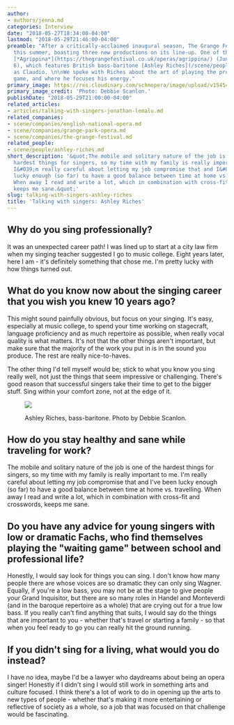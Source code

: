 ```yaml
---
author:
- authors/jenna.md
categories: Interview
date: "2018-05-27T18:34:00-04:00"
lastmod: "2018-05-29T21:46:00-04:00"
preamble: "After a critically-acclaimed inaugural season, The Grange Festival is back
  this summer, boasting three new productions on its line-up. One of these is Handel's
  [*Agrippina*](https://thegrangefestival.co.uk/operas/agrippina/) (June 8 to July
  6), which features British bass-baritone [Ashley Riches](/scene/people/ashley-riches/)
  as Claudio. \n\nWe spoke with Riches about the art of playing the professional long
  game, and where he focuses his energy."
primary_image: https://res.cloudinary.com/schmopera/image/upload/v1545409169/media/webhook-uploads/1527468994087/sq5DebbieScanlon.jpg.jpg
primary_image_credit: 'Photo: Debbie Scanlon.'
publishDate: "2018-05-29T21:00:00-04:00"
related_articles:
- articles/talking-with-singers-jonathan-lemalu.md
related_companies:
- scene/companies/english-national-opera.md
- scene/companies/grange-park-opera.md
- scene/companies/the-grange-festival.md
related_people:
- scene/people/ashley-riches.md
short_description: '&quot;The mobile and solitary nature of the job is one of the
  hardest things for singers, so my time with my family is really important to me.
  I&#039;m really careful about letting my job compromise that and I&#039;ve been
  lucky enough (so far) to have a good balance between time at home vs. travelling.
  When away I read and write a lot, which in combination with cross-fit and crosswords,
  keeps me sane.&quot;'
slug: talking-with-singers-ashley-riches
title: 'Talking with singers: Ashley Riches'
---
```


## Why do you sing professionally?

It was an unexpected career path! I was lined up to start at a city law firm when my singing teacher suggested I go to music college. Eight years later, here I am - it's definitely something that chose me. I'm pretty lucky with how things turned out.

## What do you know now about the singing career that you wish you knew 10 years ago?

This might sound painfully obvious, but focus on your singing. It's easy, especially at music college, to spend your time working on stagecraft, language proficiency and as much repertoire as possible, when really vocal quality is what matters. It's not that the other things aren't important, but make sure that the majority of the work you put in is in the sound you produce. The rest are really nice-to-haves. 

The other thing I'd tell myself would be; stick to what you know you sing really well, not just the things that seem impressive or challenging. There's good reason that successful singers take their time to get to the bigger stuff. Sing within your comfort zone, not at the edge of it.

<figure data-type="image">

![](https://res.cloudinary.com/schmopera/image/upload/v1545409169/media/webhook-uploads/1527469027813/3cDebbieScanlon.jpg.jpg)
<figcaption>Ashley Riches, bass-baritone. Photo by Debbie Scanlon.</figcaption>
</figure>

## How do you stay healthy and sane while traveling for work?

The mobile and solitary nature of the job is one of the hardest things for singers, so my time with my family is really important to me. I'm really careful about letting my job compromise that and I've been lucky enough (so far) to have a good balance between time at home vs. travelling. When away I read and write a lot, which in combination with cross-fit and crosswords, keeps me sane.

## Do you have any advice for young singers with low or dramatic Fachs, who find themselves playing the "waiting game" between school and professional life?

Honestly, I would say look for things you can sing. I don't know how many people there are whose voices are so dramatic they can only sing Wagner. Equally, if you're a low bass, you may not be at the stage to give people your Grand Inquisitor, but there are so many roles in Handel and Monteverdi (and in the baroque repertoire as a whole) that are crying out for a true low bass. If you really can't find anything that suits, I would say do the things that are important to you - whether that's travel or starting a family - so that when you feel ready to go you can really hit the ground running.

## If you didn't sing for a living, what would you do instead?

I have no idea, maybe I'd be a lawyer who daydreams about being an opera singer! Honestly if I didn't sing I would still work in something arts and culture focused. I think there's a lot of work to do in opening up the arts to new types of people - whether that's making it more entertaining or reflective of society as a whole, so a job that was focused on that challenge would be fascinating.
